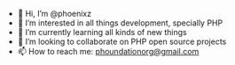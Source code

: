 - 👋 Hi, I’m @phoenixz
- 👀 I’m interested in all things development, specially PHP
- 🌱 I’m currently learning all kinds of new things
- 💞️ I’m looking to collaborate on PHP open source projects
- 📫 How to reach me: phoundationorg@gmail.com

<!---
phoenixz/phoenixz is a ✨ special ✨ repository because its `README.md` (this file) appears on your GitHub profile.
You can click the Preview link to take a look at your changes.
--->
